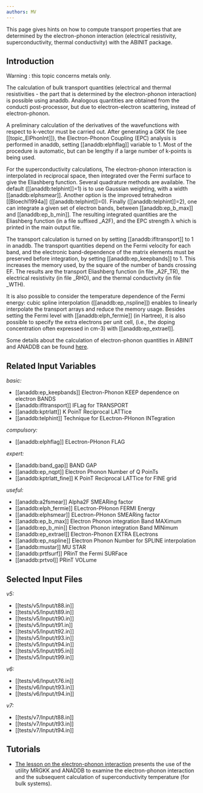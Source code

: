 ```yaml
---
authors: MV
---
```


<!--
This file is automatically generated by mksite.py. All changes will be lost.
Change the input yaml files or the python code

-->
This page gives hints on how to compute transport properties that are determined by the electron-phonon
interaction (electrical resistivity, superconductivity, thermal conductivity) with the ABINIT package.

## Introduction

Warning : this topic concerns metals only.

The calculation of bulk transport quantities (electrical and thermal
resistivities - the part that is determined by the electron-phonon
interaction) is possible using anaddb. Analogous quantities are obtained from
the conducti post-processor, but due to electron-electron scattering, instead
of electron-phonon.

A preliminary calculation of the derivatives of the wavefunctions with respect
to k-vector must be carried out. After generating a GKK file (see
[[topic_ElPhonInt]]), the Electron-Phonon Coupling (EPC) analysis is performed
in anaddb, setting [[anaddb:elphflag]] variable to 1. Most of the procedure is
automatic, but can be lengthy if a large number of k-points is being used.

For the superconductivity calculations, The electron-phonon interaction is
interpolated in reciprocal space, then integrated over the Fermi surface to
give the Eliashberg function. Several quadrature methods are available. The
default ([[anaddb:telphint]]=1) is to use Gaussian weighting, with a width
[[anaddb:elphsmear]]. Another option is the improved tetrahedron
[[Bloechl1994a]] ([[anaddb:telphint]]=0). Finally ([[anaddb:telphint]]=2), one
can integrate a given set of electron bands, between [[anaddb:ep_b_max]] and
[[anaddb:ep_b_min]]. The resulting integrated quantities are the Eliashberg
function (in a file suffixed _A2F), and the EPC strength λ which is printed in
the main output file.

The transport calculation is turned on by setting [[anaddb:ifltransport]] to 1
in anaddb. The transport quantities depend on the Fermi velocity for each
band, and the electronic band-dependence of the matrix elements must be
preserved before integration, by setting [[anaddb:ep_keepbands]] to 1. This
increases the memory used, by the square of the number of bands crossing EF.
The results are the transport Eliashberg function (in file _A2F_TR), the
electrical resistivity (in file _RHO), and the thermal conductivity (in file
_WTH).

It is also possible to consider the temperature dependence of the Fermi
energy: cubic spline interpolation ([[anaddb:ep_nspline]]) enables to linearly
interpolate the transport arrays and reduce the memory usage. Besides setting
the Fermi level with [[anaddb:elph_fermie]] (in Hartree), it is also possible
to specify the extra electrons per unit cell, (i.e., the doping concentration
often expressed in cm-3) with [[anaddb:ep_extrael]].

Some details about the calculation of electron-phonon quantities in ABINIT and
ANADDB can be found [here](../documents/elphon_manual.pdf).



## Related Input Variables

*basic:*

- [[anaddb:ep_keepbands]]  Electron-Phonon KEEP dependence on electron BANDS
- [[anaddb:ifltransport]]  IFLag for TRANSPORT
- [[anaddb:kptrlatt]]  K PoinT Reciprocal LATTice
- [[anaddb:telphint]]  Technique for ELectron-PHonon INTegration
 
*compulsory:*

- [[anaddb:elphflag]]  ELectron-PHonon FLAG
 
*expert:*

- [[anaddb:band_gap]]  BAND GAP
- [[anaddb:ep_nqpt]]  Electron Phonon Number of Q PoinTs
- [[anaddb:kptrlatt_fine]]  K PoinT Reciprocal LATTice for FINE grid
 
*useful:*

- [[anaddb:a2fsmear]]  Alpha2F SMEARing factor
- [[anaddb:elph_fermie]]  ELectron-PHonon FERMI Energy
- [[anaddb:elphsmear]]  ELectron-PHonon SMEARing factor
- [[anaddb:ep_b_max]]  Electron Phonon integration Band MAXimum
- [[anaddb:ep_b_min]]  Electron Phonon integration Band MINimum
- [[anaddb:ep_extrael]]  Electron-Phonon EXTRA ELectrons
- [[anaddb:ep_nspline]]  Electron Phonon Number for SPLINE interpolation
- [[anaddb:mustar]]  MU STAR
- [[anaddb:prtfsurf]]  PRinT the Fermi SURFace
- [[anaddb:prtvol]]  PRinT VOLume
 

## Selected Input Files

*v5:*

- [[tests/v5/Input/t88.in]]
- [[tests/v5/Input/t89.in]]
- [[tests/v5/Input/t90.in]]
- [[tests/v5/Input/t91.in]]
- [[tests/v5/Input/t92.in]]
- [[tests/v5/Input/t93.in]]
- [[tests/v5/Input/t94.in]]
- [[tests/v5/Input/t95.in]]
- [[tests/v5/Input/t99.in]]
 
*v6:*

- [[tests/v6/Input/t76.in]]
- [[tests/v6/Input/t93.in]]
- [[tests/v6/Input/t94.in]]
 
*v7:*

- [[tests/v7/Input/t88.in]]
- [[tests/v7/Input/t93.in]]
- [[tests/v7/Input/t94.in]]
 

## Tutorials

* [The lesson on the electron-phonon interaction](../../tutorial/generated_files/lesson_eph.html) presents the use of the utility MRGKK and ANADDB to examine the electron-phonon interaction and the subsequent calculation of superconductivity temperature (for bulk systems).

